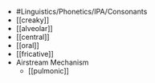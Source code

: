 - #Linguistics/Phonetics/IPA/Consonants
- [[creaky]]
- [[alveolar]]
- [[central]]
- [[oral]]
- [[fricative]]
- Airstream Mechanism
	- [[pulmonic]]